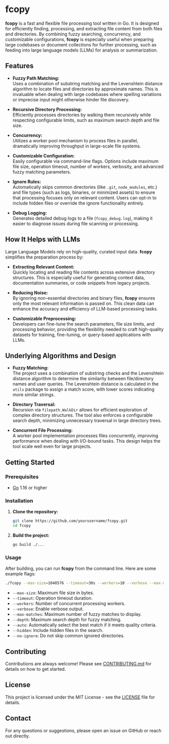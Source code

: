 # fcopy

**fcopy** is a fast and flexible file processing tool written in Go. It is designed for efficiently finding, processing, and extracting file content from both files and directories. By combining fuzzy searching, concurrency, and customizable configurations, **fcopy** is especially useful when preparing large codebases or document collections for further processing, such as feeding into large language models (LLMs) for analysis or summarization.

## Features

- **Fuzzy Path Matching:**  
  Uses a combination of substring matching and the Levenshtein distance algorithm to locate files and directories by approximate names. This is invaluable when dealing with large codebases where spelling variations or imprecise input might otherwise hinder file discovery.

- **Recursive Directory Processing:**  
  Efficiently processes directories by walking them recursively while respecting configurable limits, such as maximum search depth and file size.

- **Concurrency:**  
  Utilizes a worker pool mechanism to process files in parallel, dramatically improving throughput in large-scale file systems.

- **Customizable Configuration:**  
  Easily configurable via command-line flags. Options include maximum file size, operation timeout, number of workers, verbosity, and advanced fuzzy matching parameters.

- **Ignore Rules:**  
  Automatically skips common directories (like `.git`, `node_modules`, etc.) and file types (such as logs, binaries, or minimized assets) to ensure that processing focuses only on relevant content. Users can opt-in to include hidden files or override the ignore functionality entirely.

- **Debug Logging:**  
  Generates detailed debug logs to a file (`fcopy_debug.log`), making it easier to diagnose issues during file scanning or processing.

## How It Helps with LLMs

Large Language Models rely on high-quality, curated input data. **fcopy** simplifies the preparation process by:
  
- **Extracting Relevant Content:**  
  Quickly locating and reading file contents across extensive directory structures. This is especially useful for generating context data, documentation summaries, or code snippets from legacy projects.
  
- **Reducing Noise:**  
  By ignoring non-essential directories and binary files, **fcopy** ensures only the most relevant information is passed on. This clean data can enhance the accuracy and efficiency of LLM-based processing tasks.
  
- **Customizable Preprocessing:**  
  Developers can fine-tune the search parameters, file size limits, and processing behavior, providing the flexibility needed to craft high-quality datasets for training, fine-tuning, or query-based applications with LLMs.

## Underlying Algorithms and Design

- **Fuzzy Matching:**  
  The project uses a combination of substring checks and the Levenshtein distance algorithm to determine the similarity between file/directory names and user queries. The Levenshtein distance is calculated in the `utils` package to assign a match score, with lower scores indicating more similar strings.

- **Directory Traversal:**  
  Recursion via `filepath.WalkDir` allows for efficient exploration of complex directory structures. The tool also enforces a configurable search depth, minimizing unnecessary traversal in large directory trees.

- **Concurrent File Processing:**  
  A worker pool implementation processes files concurrently, improving performance when dealing with I/O-bound tasks. This design helps the tool scale well even for large projects.

## Getting Started

### Prerequisites

- [Go](https://golang.org/dl/) 1.16 or higher

### Installation

1. **Clone the repository:**

   ```bash
   git clone https://github.com/yourusername/fcopy.git
   cd fcopy
   ```

2. **Build the project:**

   ```bash
   go build ./...
   ```

### Usage

After building, you can run **fcopy** from the command line. Here are some example flags:

```bash
./fcopy --max-size=1048576 --timeout=30s --workers=10 --verbose --max-matches=15 --depth=5 --auto --hidden --no-ignore
```

- `--max-size`: Maximum file size in bytes.
- `--timeout`: Operation timeout duration.
- `--workers`: Number of concurrent processing workers.
- `--verbose`: Enable verbose output.
- `--max-matches`: Maximum number of fuzzy matches to display.
- `--depth`: Maximum search depth for fuzzy matching.
- `--auto`: Automatically select the best match if it meets quality criteria.
- `--hidden`: Include hidden files in the search.
- `--no-ignore`: Do not skip common ignored directories.

## Contributing

Contributions are always welcome! Please see [CONTRIBUTING.md](CONTRIBUTING.md) for details on how to get started.

## License

This project is licensed under the MIT License - see the [LICENSE](LICENSE) file for details.

## Contact

For any questions or suggestions, please open an issue on GitHub or reach out directly.
